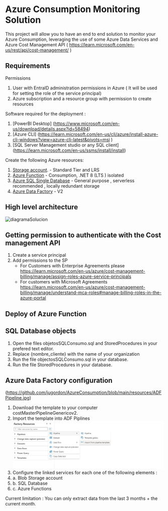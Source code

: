 # Azure Consumption Monitoring Solution

This project will allow you to have an end to end solution to monitor your Azure Consumption, leveraging the use of some Azure Data Services and Azure Cost Management API ( https://learn.microsoft.com/en-us/rest/api/cost-management/ )

## Requirements

Permissions 
1. User with EntraID administration permissions in Azure ( It will be used for setting the role of the service principal)
2. Azure subscription and a resource group with permission to create resources

Software required for the deployment : 
1. [PowerBI Desktop] (https://www.microsoft.com/en-us/download/details.aspx?id=58494)
2. [Azure CLI] (https://learn.microsoft.com/en-us/cli/azure/install-azure-cli-windows?view=azure-cli-latest&pivots=msi )
3. [SQL Server Management studio or any SQL client] (https://learn.microsoft.com/en-us/ssms/install/install)

Create the following Azure resources:
1. [Storage account](https://learn.microsoft.com/en-us/azure/storage/common/storage-account-create?tabs=azure-portal#create-a-storage-account-1).   - Standard Tier and LRS
2. [Azure Function](https://learn.microsoft.com/en-us/azure/azure-functions/functions-create-function-app-portal) - Consumption, .NET 8 (LTS ) isolated
3. [Azure SQL Single Database](https://learn.microsoft.com/en-us/azure/azure-sql/database/single-database-create-quickstart?view=azuresql&tabs=azure-portal) - General purpose , serverless recommended , locally redundant storage
4. [Azure Data Factory](https://learn.microsoft.com/en-us/azure/data-factory/quickstart-create-data-factory) - V2

## High level architecture 

![diagramaSolucion](https://user-images.githubusercontent.com/43896401/194111466-baf1b709-27f6-4ad2-bd3c-ffff7d3b9a31.jpg)

## Getting permission to authenticate with the Cost management API

1. Create a service principal
2. Add permissions to the SP
   - For Customers with Enterprise Agreements please https://learn.microsoft.com/en-us/azure/cost-management-billing/manage/assign-roles-azure-service-principals
   - For customers with Microsoft Agreements https://learn.microsoft.com/en-us/azure/cost-management-billing/manage/understand-mca-roles#manage-billing-roles-in-the-azure-portal

## Deploy of Azure Function

## SQL Database objects

1. Open the files objetosSQLConsumo.sql and StoredProcedures in your prefered text editor.
2. Replace {nombre_cliente} with the name of your organization
3. Run the file objectosSQLConsumo.sql in  your database.
4. Run the file StoredProcedures in  your database.

## Azure Data Factory configuration

(https://github.com/jugordon/AzureConsumption/blob/main/resources/ADFPipeline.jpg)



1. Download the template to your computer costMasterPipelineGenericov2.
2. Import the template into ADF Piplines ![Import pipeline](https://github.com/jugordon/AzureConsumption/blob/main/resources/importTemplate.jpg)
3. Configure the linked services for each one of the following elements :
4. a. Blob Storage account
5. b. SQL Database 
6. c. Azure Functions 



Current limitation : You can only extract data from the last 3 months + the current month.
